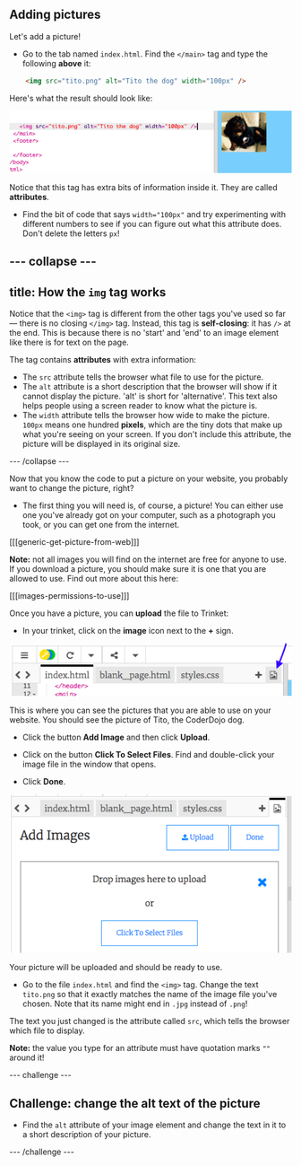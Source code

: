 ## Adding pictures

Let's add a picture!

- Go to the tab named `index.html`. Find the `</main>` tag and type the following **above** it: 

```html
    <img src="tito.png" alt="Tito the dog" width="100px" />
```

Here's what the result should look like:

![Image code and picture of Tito](images/egImgCodeTito.png)

Notice that this tag has extra bits of information inside it. They are called **attributes**.

- Find the bit of code that says `width="100px"` and try experimenting with different numbers to see if you can figure out what this attribute does. Don't delete the letters `px`!

## \--- collapse \---

## title: How the `img` tag works

Notice that the `<img>` tag is different from the other tags you've used so far — there is no closing `</img>` tag. Instead, this tag is **self-closing**: it has `/>` at the end. This is because there is no 'start' and 'end' to an image element like there is for text on the page.

The tag contains **attributes** with extra information:

- The `src` attribute tells the browser what file to use for the picture. 
- The `alt` attribute is a short description that the browser will show if it cannot display the picture. 'alt' is short for 'alternative'. This text also helps people using a screen reader to know what the picture is.
- The `width` attribute tells the browser how wide to make the picture. `100px` means one hundred **pixels**, which are the tiny dots that make up what you're seeing on your screen. If you don't include this attribute, the picture will be displayed in its original size.

\--- /collapse \---

Now that you know the code to put a picture on your website, you probably want to change the picture, right?

- The first thing you will need is, of course, a picture! You can either use one you've already got on your computer, such as a photograph you took, or you can get one from the internet.

[[[generic-get-picture-from-web]]]

**Note:** not all images you will find on the internet are free for anyone to use. If you download a picture, you should make sure it is one that you are allowed to use. Find out more about this here:

[[[images-permissions-to-use]]]

Once you have a picture, you can **upload** the file to Trinket:

- In your trinket, click on the **image** icon next to the **+** sign. 

![The image icon](images/tktImageIconArrow.png)

This is where you can see the pictures that you are able to use on your website. You should see the picture of Tito, the CoderDojo dog.

- Click the button **Add Image** and then click **Upload**.

- Click on the button **Click To Select Files**. Find and double-click your image file in the window that opens.

- Click **Done**.

![Image upload area](images/tktUploadImages.png)

Your picture will be uploaded and should be ready to use.

- Go to the file `index.html` and find the `<img>` tag. Change the text `tito.png` so that it exactly matches the name of the image file you've chosen. Note that its name might end in `.jpg` instead of `.png`!

The text you just changed is the attribute called `src`, which tells the browser which file to display.

**Note:** the value you type for an attribute must have quotation marks `""` around it!

\--- challenge \---

## Challenge: change the alt text of the picture

- Find the `alt` attribute of your image element and change the text in it to a short description of your picture. 

\--- /challenge \---